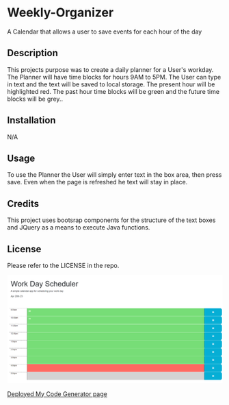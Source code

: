 # Weekly-Organizer
A Calendar that allows a user to save events for each hour of the day 


## Description

This projects purpose was to create a daily planner for a User's workday. The Planner will have time blocks for hours 9AM to 5PM. The User can type in text and the text will be saved to local storage. The present hour will be highlighted red. The past hour time blocks will be green and the future time blocks will be grey..

## Installation

N/A

## Usage

To use the Planner the User will simply enter text in the box area, then press save. Even when the page is refreshed he text will stay in place. 

## Credits

This project uses bootsrap components for the structure of the text boxes and JQuery as a means to execute Java functions.

## License

Please refer to the LICENSE in the repo.

![alt text](./assets/images/Screenshot%202023-04-20%20161337.png)

<a href="https://asiabeoon.github.io/Weekly-Organizer/">Deployed My Code Generator page</a>

